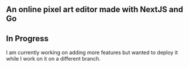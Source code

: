 ## An online pixel art editor made with NextJS and Go
## In Progress
I am currently working on adding more features but wanted to deploy it while I work on it on a different branch.
